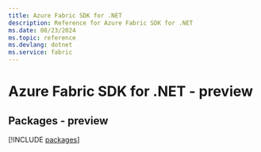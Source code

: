 ```yaml
---
title: Azure Fabric SDK for .NET
description: Reference for Azure Fabric SDK for .NET
ms.date: 08/23/2024
ms.topic: reference
ms.devlang: dotnet
ms.service: fabric
---
```

# Azure Fabric SDK for .NET - preview
## Packages - preview
[!INCLUDE [packages](fabric-index.md)]
